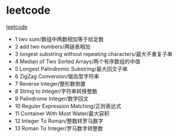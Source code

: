 # leetcode
[leetcode](https://leetcode.com/problems)
* 1 two sum/数组中两数相加等于给定数
* 2 add two numbers/两链表相加
* 3 longest substring without repeating characters/最大不重复子串
* 4 Median of Two Sorted Arrays/两个有序数组的中值
* 5 Longest Palindromic Substring/最大回文子串
* 6 ZigZag Conversion/锯齿型字符串
* 7 Reverse Integer/整形数倒置
* 8 String to Integer/字符串转换整数
* 9 Palindrome Integer/数字回文
* 10 Reguler Expression Matching/正则表达式
* 11 Container With Most Water/最大容积
* 12 Integer To Roman/整数转罗马数字
* 13 Roman To Integer/罗马数字转整数

